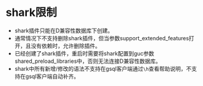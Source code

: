 # shark限制

-   shark插件只能在D兼容性数据库下创建。
-   通常情况下不支持删除shark插件，但当参数support_extended_features打开，且没有依赖时，允许删除插件。
-   已经创建了shark插件，重启时需要将shark配置到guc参数shared_preload_libraries中，否则无法连接D兼容性数据库。
-   shark中所有新增/修改的语法不支持在gsql客户端通过```\h```查看帮助说明，不支持在gsql客户端自动补齐。
